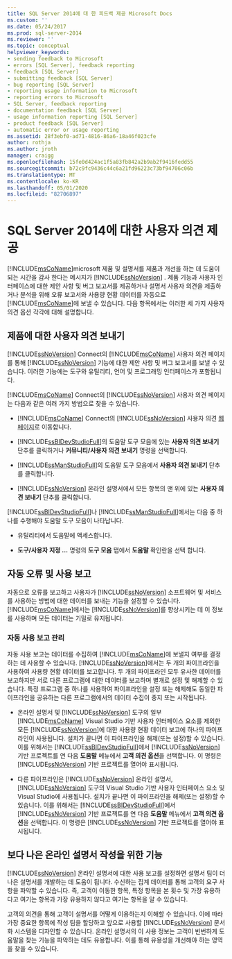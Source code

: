 ```yaml
---
title: SQL Server 2014에 대 한 피드백 제공 Microsoft Docs
ms.custom: ''
ms.date: 05/24/2017
ms.prod: sql-server-2014
ms.reviewer: ''
ms.topic: conceptual
helpviewer_keywords:
- sending feedback to Microsoft
- errors [SQL Server], feedback reporting
- feedback [SQL Server]
- submitting feedback [SQL Server]
- bug reporting [SQL Server]
- reporting usage information to Microsoft
- reporting errors to Microsoft
- SQL Server, feedback reporting
- documentation feedback [SQL Server]
- usage information reporting [SQL Server]
- product feedback [SQL Server]
- automatic error or usage reporting
ms.assetid: 28f3ebf0-ad71-4816-86a6-18a46f023cfe
author: rothja
ms.author: jroth
manager: craigg
ms.openlocfilehash: 15fe0d424ac1f5a83fb842a2b9ab2f9416fedd55
ms.sourcegitcommit: b72c9fc9436c44c6a21fd96223c73bf94706c06b
ms.translationtype: MT
ms.contentlocale: ko-KR
ms.lasthandoff: 05/01/2020
ms.locfileid: "82706897"
---
```

# <a name="providing-feedback-for-sql-server-2014"></a>SQL Server 2014에 대한 사용자 의견 제공
  [!INCLUDE[msCoName](../includes/msconame-md.md)]microsoft 제품 및 설명서를 제품과 개선을 하는 데 도움이 되는 시간을 감사 한다는 메시지가 [!INCLUDE[ssNoVersion](../includes/ssnoversion-md.md)] . 제품 기능과 사용자 인터페이스에 대한 제안 사항 및 버그 보고서를 제공하거나 설명서 사용자 의견을 제출하거나 분석을 위해 오류 보고서와 사용량 현황 데이터를 자동으로 [!INCLUDE[msCoName](../includes/msconame-md.md)]에 보낼 수 있습니다. 다음 항목에서는 이러한 세 가지 사용자 의견 옵션 각각에 대해 설명합니다.  
  
## <a name="submitting-feedback-about-the-product"></a>제품에 대한 사용자 의견 보내기  
 [!INCLUDE[ssNoVersion](../includes/ssnoversion-md.md)] Connect의 [!INCLUDE[msCoName](../includes/msconame-md.md)] 사용자 의견 페이지를 통해 [!INCLUDE[ssNoVersion](../includes/ssnoversion-md.md)] 기능에 대한 제안 사항 및 버그 보고서를 보낼 수 있습니다. 이러한 기능에는 도구와 유틸리티, 언어 및 프로그래밍 인터페이스가 포함됩니다.  
  
 [!INCLUDE[msCoName](../includes/msconame-md.md)] Connect의 [!INCLUDE[ssNoVersion](../includes/ssnoversion-md.md)] 사용자 의견 페이지는 다음과 같은 여러 가지 방법으로 찾을 수 있습니다.  
  
-   [!INCLUDE[msCoName](../includes/msconame-md.md)] Connect의 [!INCLUDE[ssNoVersion](../includes/ssnoversion-md.md)] 사용자 의견 [웹 페이지](https://go.microsoft.com/fwlink/?linkid=34178)로 이동합니다.  
  
-   [!INCLUDE[ssBIDevStudioFull](../includes/ssbidevstudiofull-md.md)]의 도움말 도구 모음에 있는 **사용자 의견 보내기** 단추를 클릭하거나 **커뮤니티/사용자 의견 보내기** 명령을 선택합니다.  
  
-   [!INCLUDE[ssManStudioFull](../includes/ssmanstudiofull-md.md)]의 도움말 도구 모음에서 **사용자 의견 보내기** 단추를 클릭합니다.  
  
-   [!INCLUDE[ssNoVersion](../includes/ssnoversion-md.md)] 온라인 설명서에서 모든 항목의 맨 위에 있는 **사용자 의견 보내기** 단추를 클릭합니다.  
  
 [!INCLUDE[ssBIDevStudioFull](../includes/ssbidevstudiofull-md.md)]나 [!INCLUDE[ssManStudioFull](../includes/ssmanstudiofull-md.md)]에서는 다음 중 하나를 수행해야 도움말 도구 모음이 나타납니다.  
  
-   유틸리티에서 도움말에 액세스합니다.  
  
-   **도구/사용자 지정 ...** 명령의 **도구 모음** 탭에서 **도움말** 확인란을 선택 합니다.  
  
## <a name="automatic-error-and-usage-reporting"></a>자동 오류 및 사용 보고  
 자동으로 오류를 보고하고 사용자가 [!INCLUDE[ssNoVersion](../includes/ssnoversion-md.md)] 소프트웨어 및 서비스를 사용하는 방법에 대한 데이터를 보내는 기능을 설정할 수 있습니다. [!INCLUDE[msCoName](../includes/msconame-md.md)]에서는 [!INCLUDE[ssNoVersion](../includes/ssnoversion-md.md)]를 향상시키는 데 이 정보를 사용하며 모든 데이터는 기밀로 유지됩니다.  
  
### <a name="managing-automatic-usage-reporting"></a>자동 사용 보고 관리  
 자동 사용 보고는 데이터를 수집하여 [!INCLUDE[msCoName](../includes/msconame-md.md)]에 보낼지 여부를 결정하는 데 사용할 수 있습니다. [!INCLUDE[ssNoVersion](../includes/ssnoversion-md.md)]에서는 두 개의 파이프라인을 사용하여 사용량 현황 데이터를 보고합니다. 두 개의 파이프라인 모두 유사한 데이터를 보고하지만 서로 다른 프로그램에 대한 데이터를 보고하며 별개로 설정 및 해제할 수 있습니다. 특정 프로그램 중 하나를 사용하여 파이프라인을 설정 또는 해제해도 동일한 파이프라인을 공유하는 다른 프로그램에서의 데이터 수집이 중지 또는 시작됩니다.  
  
-   온라인 설명서 및 [!INCLUDE[ssNoVersion](../includes/ssnoversion-md.md)] 도구의 일부 [!INCLUDE[msCoName](../includes/msconame-md.md)] Visual Studio 기반 사용자 인터페이스 요소를 제외한 모든 [!INCLUDE[ssNoVersion](../includes/ssnoversion-md.md)]에 대한 사용량 현황 데이터 보고에 하나의 파이프라인이 사용됩니다. 설치가 끝나면 이 파이프라인을 해제(또는 설정)할 수 있습니다. 이를 위해서는 [!INCLUDE[ssBIDevStudioFull](../includes/ssbidevstudiofull-md.md)]에서 [!INCLUDE[ssNoVersion](../includes/ssnoversion-md.md)] 기반 프로젝트를 연 다음 **도움말** 메뉴에서 **고객 의견 옵션**을 선택합니다. 이 명령은 [!INCLUDE[ssNoVersion](../includes/ssnoversion-md.md)] 기반 프로젝트를 열어야 표시됩니다.  
  
-   다른 파이프라인은 [!INCLUDE[ssNoVersion](../includes/ssnoversion-md.md)] 온라인 설명서, [!INCLUDE[ssNoVersion](../includes/ssnoversion-md.md)] 도구의 Visual Studio 기반 사용자 인터페이스 요소 및 Visual Studio에 사용됩니다. 설치가 끝나면 이 파이프라인을 해제(또는 설정)할 수 있습니다. 이를 위해서는 [!INCLUDE[ssBIDevStudioFull](../includes/ssbidevstudiofull-md.md)]에서 [!INCLUDE[ssNoVersion](../includes/ssnoversion-md.md)] 기반 프로젝트를 연 다음 **도움말** 메뉴에서 **고객 의견 옵션**을 선택합니다. 이 명령은 [!INCLUDE[ssNoVersion](../includes/ssnoversion-md.md)] 기반 프로젝트를 열어야 표시됩니다.  
  
## <a name="helping-build-a-better-books-online"></a>보다 나은 온라인 설명서 작성을 위한 기능  
 [!INCLUDE[ssNoVersion](../includes/ssnoversion-md.md)] 온라인 설명서에 대한 사용 보고를 설정하면 설명서 팀이 더 나은 설명서를 개발하는 데 도움이 됩니다. 수신하는 집계 데이터를 통해 고객의 요구 사항을 파악할 수 있습니다. 즉, 고객이 이동한 항목, 특정 항목을 본 횟수 및 가장 유용하다고 여기는 항목과 가장 유용하지 않다고 여기는 항목을 알 수 있습니다.  
  
 고객의 의견을 통해 고객이 설명서를 어떻게 이용하는지 이해할 수 있습니다. 이에 따라 가장 중요한 항목에 작성 팀을 할당하고 앞으로 사용할 [!INCLUDE[ssNoVersion](../includes/ssnoversion-md.md)] 문서화 시스템을 디자인할 수 있습니다. 온라인 설명서의 이 사용 정보는 고객이 빈번하게 도움말을 찾는 기능을 파악하는 데도 유용합니다. 이를 통해 유용성을 개선해야 하는 영역을 찾을 수 있습니다.  
  
  
